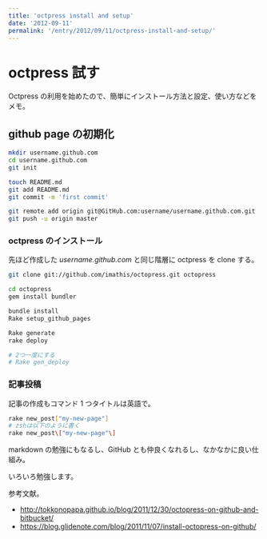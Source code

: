 ```yaml
---
title: 'octpress install and setup'
date: '2012-09-11'
permalink: '/entry/2012/09/11/octpress-install-and-setup/'
---
```


# octpress 試す

Octpress の利用を始めたので、簡単にインストール方法と設定、使い方などをメモ。

## github page の初期化

```bash
mkdir username.github.com
cd username.github.com
git init

touch README.md
git add README.md
git commit -m 'first commit'

git remote add origin git@GitHub.com:username/username.github.com.git
git push -u origin master
```

### octpress のインストール

先ほど作成した _username.github.com_ と同じ階層に octpress を clone する。

```sh
git clone git://github.com/imathis/octopress.git octopress

cd octopress
gem install bundler

bundle install
Rake setup_github_pages

Rake generate
rake deploy

# 2つ一度にする
# Rake gen_deploy
```

### 記事投稿

記事の作成もコマンド 1 つタイトルは英語で。

```sh
rake new_post["my-new-page"]
# zshは以下のように書く
rake new_post\["my-new-page"\]
```

markdown の勉強にもなるし、GitHub とも仲良くなれるし、なかなかに良い仕組み。

いろいろ勉強します。

参考文献。

- <http://tokkonopapa.github.io/blog/2011/12/30/octopress-on-github-and-bitbucket/>
- <https://blog.glidenote.com/blog/2011/11/07/install-octopress-on-github/>
